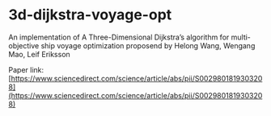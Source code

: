 # 3d-dijkstra-voyage-opt

An implementation of A Three-Dimensional Dijkstra’s algorithm for multi-objective ship voyage optimization proposend by Helong Wang, Wengang Mao, Leif Eriksson

Paper link: [https://www.sciencedirect.com/science/article/abs/pii/S0029801819303208](https://www.sciencedirect.com/science/article/abs/pii/S0029801819303208)
